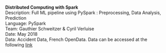 **Distributed Computing with Spark**<br />
Description: Full ML pipeline using PySpark : Preprocessing, Data Analysis, Prediction<br />
Language: PySpark<br />
Team: Gauthier Schweitzer & Cyril Verluise<br />
Date: May 2018<br />
Data: Accident Data, French OpenData. Data can be accessed at the following [link](https://www.data.gouv.fr/fr/datasets/base-de-donnees-accidents-corporels-de-la-circulation/ "Link to data") <br />

